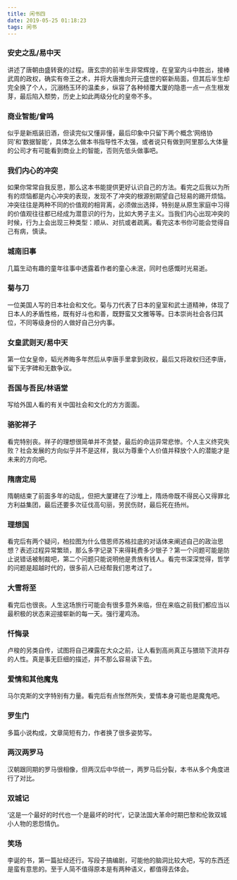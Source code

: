 ```yaml
---
title: 闲书四
date: 2019-05-25 01:18:23
tags: 闲书
---
```


### 安史之乱/易中天

讲述了唐朝由盛转衰的过程。唐玄宗的前半生非常辉煌，在皇室内斗中胜出，接棒武周的政权，确实有帝王之术，并将大唐推向开元盛世的崭新局面，但其后半生却完全换了个人，沉溺杨玉环的温柔乡，纵容了各种倾覆大厦的隐患一点一点生根发芽，最后陷入颓势，历史上如此两级分化的皇帝不多。

### 商业智能/曾鸣

似乎是新瓶装旧酒，但读完似又懂非懂，最后印象中只留下两个概念‘网络协同’和‘数据智能’，具体怎么做本书指导性不太强，或者说只有做到阿里那么大体量的公司才有可能看到商业上的智能，否则先低头做事吧。

### 我们内心的冲突

如果你常常自我反思，那么这本书能提供更好认识自己的方法。看完之后我以为所有的烦恼都是内心冲突的表现，发现不了冲突的根源别期望自己轻易的踢开烦恼。冲突往往是两种不同的价值观的相背离，必须做出选择，特别是从原生家庭中习得的价值观往往都已经成为潜意识的行为，比如大男子主义。当我们内心出现冲突的时候，行为上会出现三种类型：顺从、对抗或者疏离。看完这本书你可能会觉得自己有病，慎读。

### 城南旧事

几篇生动有趣的童年往事中透露着作者的童心未泯，同时也感慨时光易逝。

### 菊与刀

一位美国人写的日本社会和文化。菊与刀代表了日本的皇室和武士道精神，体现了日本人的矛盾性格，既有好斗也和善，既野蛮又文雅等等。日本崇尚社会各归其位，不同等级身份的人做好自己分内事。

### 女皇武则天/易中天

第一位女皇帝，韬光养晦多年然后从李唐手里拿到政权，最后又将政权归还李唐，留下无字碑和无数争议。

### 吾国与吾民/林语堂

写给外国人看的有关中国社会和文化的方方面面。

### 骆驼祥子

看完特别丧。祥子的理想很简单并不贪婪，最后的命运异常悲惨。个人主义终究失败？社会发展的方向似乎并不是这样，我以为尊重个人价值并释放个人的潜能才是未来的方向吧。

### 隋唐定局

隋朝结束了前面多年的动乱，但把大厦建在了沙堆上，隋炀帝既不得民心又得罪北方利益集团，最后还要多次征伐高句丽，劳民伤财，最后死在扬州。

### 理想国

看完后有两个疑问，柏拉图为什么借恩师苏格拉底的对话体来阐述自己的政治思想？表述过程异常繁琐，那么多字记录下来得耗费多少银子？第一个问题可能是防止说错话被制裁吧，第二个问题只能说明他是贵族有钱人。看完书深深觉得，哲学的问题是超越时代的，很多前人已经帮我们思考过了。

### 大雪将至

看完后也很丧。人生这场旅行可能会有很多意外来临，但在来临之前我们都应当以最积极的状态来迎接崭新的每一天。强行灌鸡汤。

### 忏悔录

卢梭的另类自传，试图将自己裸露在大众之前，让人看到高尚真正与猥琐下流并存的人性。真是事无巨细的描述，并不那么容易读下去。

### 爱情和其他魔鬼

马尔克斯的文字特别有力量。看完后有点怅然所失，爱情本身可能也是魔鬼吧。

### 罗生门

多篇小说构成，文章简短有力，作者换了很多姿势写。

### 两汉两罗马

汉朝跟同期的罗马很相像，但两汉后中华统一，两罗马后分裂，本书从多个角度进行了对比。

### 双城记

‘这是一个最好的时代也一个是最坏的时代’，记录法国大革命时期巴黎和伦敦双城小人物的恩怨情仇。

### 笑场

李诞的书，第一篇扯经还行。写段子搞编剧，可能他的脑洞比较大吧，写的东西还是蛮有意思的。至于人简不值得原本是有两种语义，都值得去体会。